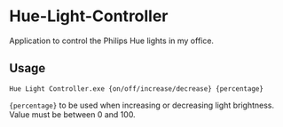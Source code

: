 # Hue-Light-Controller
Application to control the Philips Hue lights in my office.


## Usage
`Hue Light Controller.exe {on/off/increase/decrease} {percentage}`

`{percentage}` to be used when increasing or decreasing light brightness. Value must be between 0 and 100.
